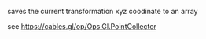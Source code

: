 saves the current transformation xyz coodinate to an array

see https://cables.gl/op/Ops.Gl.PointCollector